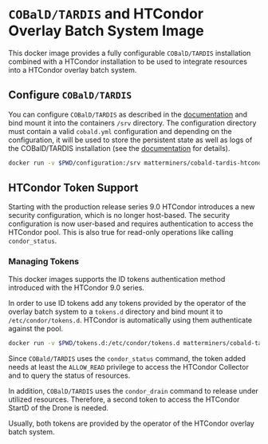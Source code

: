 # `COBalD/TARDIS` and HTCondor Overlay Batch System Image

This docker image provides a fully configurable `COBalD/TARDIS` installation combined with a HTCondor installation to be
used to integrate resources into a HTCondor overlay batch system.

## Configure `COBalD/TARDIS`

You can configure `COBalD/TARDIS` as described in the [documentation](https://cobald-tardis.readthedocs.io/en/latest/) 
and bind mount it into the containers `/srv` directory. The configuration directory must contain a valid `cobald.yml` 
configuration and depending on the configuration, it will be used to store the persistent state as well as logs of the 
COBalD/TARDIS installation (see the [documentation](https://cobald-tardis.readthedocs.io/en/latest/) for details). 

```bash
docker run -v $PWD/configuration:/srv matterminers/cobald-tardis-htcondor:latest
```

## HTCondor Token Support

Starting with the production release series 9.0 HTCondor introduces a new security configuration, which is no longer 
host-based. The security configuration is now user-based and requires authentication to access the HTCondor pool. This
is also true for read-only operations like calling `condor_status`.

### Managing Tokens
This docker images supports the ID tokens authentication method introduced with the HTCondor 9.0 series. 

In order to use ID tokens add any tokens provided by the operator of the overlay batch system to a `tokens.d` directory
and bind mount it to `/etc/condor/tokens.d`. HTCondor is automatically using them authenticate against the pool.

```bash
docker run -v $PWD/tokens.d:/etc/condor/tokens.d matterminers/cobald-tardis-htcondor:latest
```

Since `COBald/TARDIS` uses the `condor_status` command, the token added needs at least the `ALLOW_READ` privilege to 
access the HTCondor Collector and to query the status of resources.

In addition, `COBalD/TARDIS` uses the `condor_drain` command to release under utilized resources. Therefore, a second 
token to access the HTCondor StartD of the Drone is needed.

Usually, both tokens are provided by the operator of the HTCondor overlay batch system.
